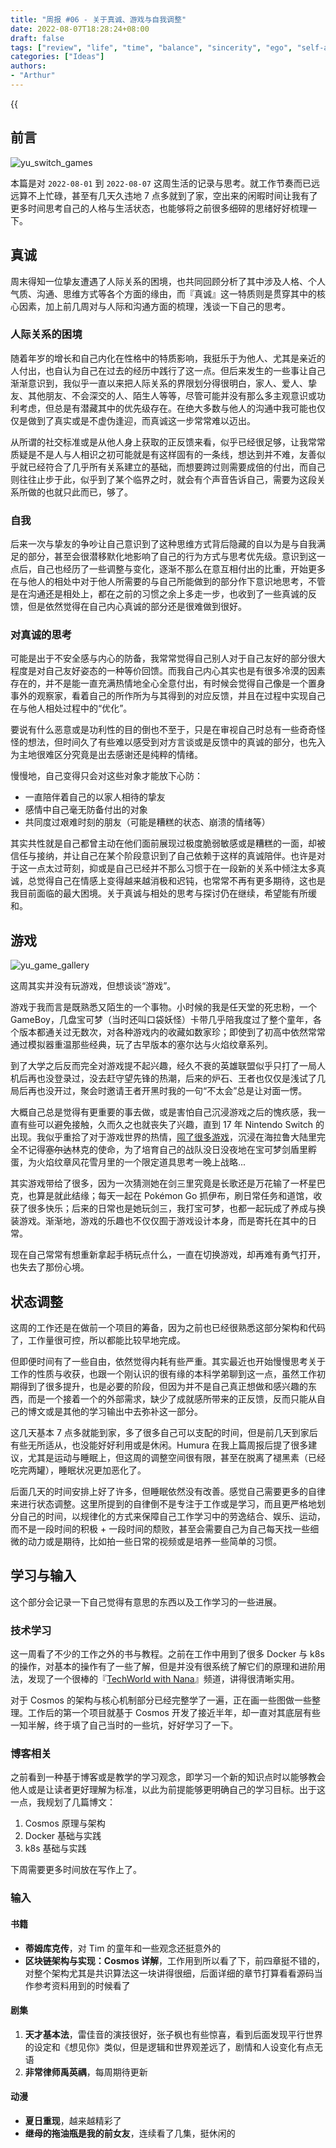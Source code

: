 ```yaml
---
title: "周报 #06 - 关于真诚、游戏与自我调整"
date: 2022-08-07T18:28:24+08:00
draft: false
tags: ["review", "life", "time", "balance", "sincerity", "ego", "self-adjustment", "game"]
categories: ["Ideas"]
authors:
- "Arthur"
---
```


{{<audio src="audios/here_after_us.mp3" caption="《后来的我们 - 五月天》" >}}

## 前言

![yu_switch_games](https://pseudoyu.oss-cn-hangzhou.aliyuncs.com/images/yu_switch_games.jpg)

本篇是对 `2022-08-01` 到 `2022-08-07` 这周生活的记录与思考。就工作节奏而已远远算不上忙碌，甚至有几天久违地 7 点多就到了家，空出来的闲暇时间让我有了更多时间思考自己的人格与生活状态，也能够将之前很多细碎的思绪好好梳理一下。

## 真诚

周末得知一位挚友遭遇了人际关系的困境，也共同回顾分析了其中涉及人格、个人气质、沟通、思维方式等各个方面的缘由，而『真诚』这一特质则是贯穿其中的核心因素，加上前几周对与人际和沟通方面的梳理，浅谈一下自己的思考。

### 人际关系的困境

随着年岁的增长和自己内化在性格中的特质影响，我挺乐于为他人、尤其是亲近的人付出，也自认为自己在过去的经历中践行了这一点。但后来发生的一些事让自己渐渐意识到，我似乎一直以来把人际关系的界限划分得很明白，家人、爱人、挚友、其他朋友、不会深交的人、陌生人等等，尽管可能并没有那么多主观意识或功利考虑，但总是有潜藏其中的优先级存在。在绝大多数与他人的沟通中我可能也仅仅是做到了真实或是不虚伪逢迎，而真诚这一步常常难以迈出。

从所谓的社交标准或是从他人身上获取的正反馈来看，似乎已经很足够，让我常常质疑是不是人与人相识之初可能就是有这样固有的一条线，想达到并不难，友善似乎就已经符合了几乎所有关系建立的基础，而想要跨过则需要成倍的付出，而自己则往往止步于此，似乎到了某个临界之时，就会有个声音告诉自己，需要为这段关系所做的也就只此而已，够了。

### 自我

后来一次与挚友的争吵让自己意识到了这种思维方式背后隐藏的自以为是与自我满足的部分，甚至会很潜移默化地影响了自己的行为方式与思考优先级。意识到这一点后，自己也经历了一些调整与变化，逐渐不那么在意互相付出的比重，开始更多在与他人的相处中对于他人所需要的与自己所能做到的部分作下意识地思考，不管是在沟通还是相处上，都在之前的习惯之余上多走一步，也收到了一些真诚的反馈，但是依然觉得在自己内心真诚的部分还是很难做到很好。

### 对真诚的思考

可能是出于不安全感与内心的防备，我常常觉得自己别人对于自己友好的部分很大程度是对自己友好姿态的一种等价回馈。而我自己内心其实也是有很多冷漠的因素存在的，并不是能一直充满热情地全心全意付出，有时候会觉得自己像是一个置身事外的观察家，看着自己的所作所为与其得到的对应反馈，并且在过程中实现自己在与他人相处过程中的“优化”。

要说有什么恶意或是功利性的目的倒也不至于，只是在审视自己时总有一些奇奇怪怪的想法，但时间久了有些难以感受到对方言谈或是反馈中的真诚的部分，也先入为主地很难区分究竟是出去感谢还是纯粹的情绪。

慢慢地，自己变得只会对这些对象才能放下心防：

- 一直陪伴着自己的以家人相待的挚友
- 感情中自己毫无防备付出的对象
- 共同度过艰难时刻的朋友（可能是糟糕的状态、崩溃的情绪等）

其实共性就是自己都曾主动在他们面前展现过极度脆弱敏感或是糟糕的一面，却被信任与接纳，并让自己在某个阶段意识到了自己依赖于这样的真诚陪伴。也许是对于这一点太过苛刻，抑或是自己已经并不那么习惯于在一段新的关系中倾注太多真诚，总觉得自己在情感上变得越来越消极和迟钝，也常常不再有更多期待，这也是我目前面临的最大困境。关于真诚与相处的思考与探讨仍在继续，希望能有所缓和。

## 游戏

![yu_game_gallery](https://pseudoyu.oss-cn-hangzhou.aliyuncs.com/images/yu_game_gallery.png)

这周其实并没有玩游戏，但想谈谈“游戏”。

游戏于我而言是既熟悉又陌生的一个事物。小时候的我是任天堂的死忠粉，一个 GameBoy，几盘宝可梦（当时还叫口袋妖怪）卡带几乎陪我度过了整个童年，各个版本都通关过无数次，对各种游戏内的收藏如数家珍；即使到了初高中依然常常通过模拟器重温那些经典，玩了古早版本的塞尔达与火焰纹章系列。

到了大学之后反而完全对游戏提不起兴趣，经久不衰的英雄联盟似乎只打了一局人机后再也没登录过，没去赶守望先锋的热潮，后来的炉石、王者也仅仅是浅试了几局后再也没开过，聚会时邀请王者开黑时我的一句“不太会”总是让对面一愣。

大概自己总是觉得有更重要的事去做，或是害怕自己沉浸游戏之后的愧疚感，我一直有些可以避免接触，久而久之也就丧失了兴趣，直到 17 年 Nintendo Switch 的出现。我似乎重拾了对于游戏世界的热情，[囤了很多游戏](https://pseudoyu.notion.site/f5f9e6e31b4744a7a1284eaf55451462?v=6e3be0ced2f44305b9ff3a8298e72de5)，沉浸在海拉鲁大陆里完全不记得~~塞尔达~~林克的使命，为了培育自己的战队没日没夜地在宝可梦剑盾里孵蛋，为火焰纹章风花雪月里的一个限定道具思考一晚上战略...

其实游戏带给了很多，因为一次猜测她在剑三里究竟是长歌还是万花输了一杯星巴克，也算是就此结缘；每天一起在 Pokémon Go 抓伊布，刷日常任务和道馆，收获了很多快乐；后来的日常也是她玩剑三，我打宝可梦，也都一起玩成了养成与换装游戏。渐渐地，游戏的乐趣也不仅仅囿于游戏设计本身，而是寄托在其中的日常。

现在自己常常有想重新拿起手柄玩点什么，一直在切换游戏，却再难有勇气打开，也失去了那份心境。

## 状态调整

这周的工作还是在做前一个项目的筹备，因为之前也已经很熟悉这部分架构和代码了，工作量很可控，所以都能比较早地完成。

但即便时间有了一些自由，依然觉得内耗有些严重。其实最近也开始慢慢思考关于工作的性质与收获，也跟一个刚认识的很有缘的本科学弟聊到这一点，虽然工作初期得到了很多提升，也是必要的阶段，但因为并不是自己真正想做和感兴趣的东西，而是一个接着一个的外部需求，缺少了成就感所带来的正反馈，反而只能从自己的博文或是其他的学习输出中去弥补这一部分。

这几天基本 7 点多就能到家，多了很多自己可以支配的时间，但是前几天到家后有些无所适从，也没能好好利用或是休闲。Humura 在我上篇周报后提了很多建议，尤其是运动与睡眠上，但这周的调整空间很有限，甚至在脱离了褪黑素（已经吃完两罐），睡眠状况更加恶化了。

后面几天的时间安排上好了许多，但睡眠依然没有改善。感觉自己需要更多的自律来进行状态调整。这里所提到的自律倒不是专注于工作或是学习，而且更严格地划分自己的时间，以规律化的方式来保障自己工作学习中的劳逸结合、娱乐、运动，而不是一段时间的积极 + 一段时间的颓败，甚至会需要自己为自己每天找一些细微的动力或是期待，比如拍一些日常的视频或是培养一些简单的习惯。

## 学习与输入

这个部分会记录一下自己觉得有意思的东西以及工作学习的一些进展。

### 技术学习

这一周看了不少的工作之外的书与教程。之前在工作中用到了很多 Docker 与 k8s 的操作，对基本的操作有了一些了解，但是并没有很系统了解它们的原理和进阶用法，发现了一个很棒的『[TechWorld with Nana](https://www.techworld-with-nana.com)』频道，讲得很清晰实用。

对于 Cosmos 的架构与核心机制部分已经完整学了一遍，正在画一些图做一些整理。工作后的第一个项目就基于 Cosmos 开发了接近半年，却一直对其底层有些一知半解，终于填了自己当时的一些坑，好好学习了一下。

### 博客相关

之前看到一种基于博客或是教学的学习观念，即学习一个新的知识点时以能够教会他人或是让读者更好理解为标准，以此为前提能够更明确自己的学习目标。出于这一点，我规划了几篇博文：

1. Cosmos 原理与架构
2. Docker 基础与实践
3. k8s 基础与实践

下周需要更多时间放在写作上了。

### 输入

#### 书籍

- **蒂姆库克传**，对 Tim 的童年和一些观念还挺意外的
- **区块链架构与实现：Cosmos 详解**，工作用到所以看了下，前四章挺不错的，对整个架构尤其是共识算法这一块讲得很细，后面详细的章节打算看看源码当作参考资料用到的时候看了

#### 剧集

1. **天才基本法**，雷佳音的演技很好，张子枫也有些惊喜，看到后面发现平行世界的设定和《想见你》类似，但是逻辑和世界观差远了，剧情和人设变化有点无语
2. **非常律师禹英禑**，每周期待更新

#### 动漫

- **夏日重现**，越来越精彩了
- **继母的拖油瓶是我的前女友**，连续看了几集，挺休闲的